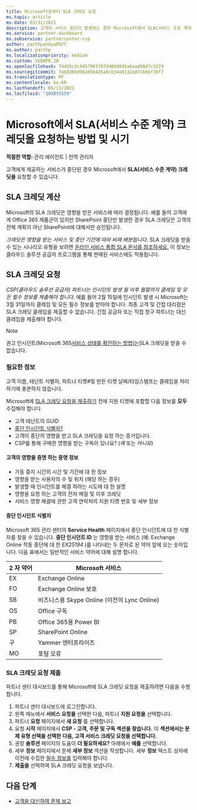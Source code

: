 ```yaml
---
title: Microsoft로부터 SLA 크레딧 요청
ms.topic: article
ms.date: 03/31/2021
description: 고객이 서비스 중단이 발생하는 경우 Microsoft에서 SLA(서비스 수준 계약) 크레딧을 요청하는 이점, 제한 사항 및 절차에 대해 알아봅니다.
ms.service: partner-dashboard
ms.subservice: partnercenter-csp
author: parthpandyaMSFT
ms.author: parthp
ms.localizationpriority: medium
ms.custom: SEOAPR.20
ms.openlocfilehash: 74dd5c2c9457961f07dd0dd8d5a6ead9047c5579
ms.sourcegitcommit: 7a6836bd962d5b426a8cb34a9132a87cbbbf39f7
ms.translationtype: MT
ms.contentlocale: ko-KR
ms.lasthandoff: 05/13/2021
ms.locfileid: "109855559"
---
```

# <a name="how-and-when-to-request-a-service-level-agreement-sla-credit-from-microsoft"></a>Microsoft에서 SLA(서비스 수준 계약) 크레딧을 요청하는 방법 및 시기

**적절한 역할:** 관리 에이전트 | 전역 관리자

고객에게 제공하는 서비스가 중단된 경우 Microsoft에서 **SLA(서비스 수준 계약) 크레딧을** 요청할 수 있습니다.

## <a name="sla-credit-calculation"></a>SLA 크레딧 계산

Microsoft의 SLA 크레딧은 영향을 받은 서비스에 따라 결정됩니다. 예를 들어 고객에게 Office 365 제품군이 있지만 SharePoint 중단만 발생한 경우 SLA 크레딧은 고객의 전체 계획이 아닌 SharePoint에 대해서만 승인됩니다.

*크레딧은 영향을 받는 서비스 및 중단 기간에 따라 비례 배분됩니다.* SLA 크레딧을 받을 수 있는 시나리오 유형을 보려면 [온라인 서비스 통합 SLA 문서를 참조하세요.](http://www.microsoftvolumelicensing.com/DocumentSearch.aspx?Mode=3&DocumentTypeId=37) 이 정보는 클라우드 솔루션 공급자 프로그램을 통해 판매된 서비스에도 적용됩니다.


## <a name="request-an-sla-credit"></a>SLA 크레딧 요청

*CSP(클라우드 솔루션 공급자) 파트너는 인시던트 발생 월 이후 월말까지 클레임 및 모든 필수 정보를 제출해야 합니다.* 예를 들어 2월 15일에 인시던트 발생 시 Microsoft는 3월 31일까지 클레임 및 모든 필수 정보를 받아야 합니다. 최종 고객 및 간접 대리점은 SLA 크레딧 클레임을 제출할 수 없습니다. 간접 공급자 또는 직접 청구 파트너는 대신 클레임을 제출해야 합니다.

>[!NOTE]
>권고 인시던트(Microsoft 365[서비스 상태를 확인하는 방법)는](https://docs.microsoft.com/microsoft-365/enterprise/view-service-health?&preserve-view=trueo365-worldwide#incidents-and-advisories)SLA 크레딧을 받을 수 없습니다.

### <a name="required-information"></a>필요한 정보

고객 이름, 테넌트 식별자, 파트너 티켓#및 만든 티켓 날짜/타임스탬프는 클레임을 처리하기에 충분하지 않습니다.

Microsoft에 [SLA 크레딧 요청을 제출하기](#submit-sla-credit-request) 전에 지원 티켓에 포함할 다음 정보를 **모두** 수집해야 합니다.

- 고객 테넌트의 GUID
- [중단 인시던트 식별자?](#outage-incident-identifier)
- 고객이 중단의 영향을 받고 SLA 크레딧을 요청 하는 증거입니다.
- CSP를 통해 구매한 영향을 받는 구독이 있나요? (*예* 또는 *아니요*)

#### <a name="evidence-that-proves-customer-impact"></a>고객의 영향을 증명 하는 증명 정보

- 가동 중지 시간의 시간 및 기간에 대 한 정보
- 영향을 받는 사용자의 수 및 위치 (해당 하는 경우)
- 발생할 때 인시던트를 해결 하려는 시도에 대 한 설명
- 영향을 요청 하는 고객의 전자 메일 및 이후 크레딧
- 서비스 영향 해결에 관한 고객 연락처의 지원 티켓 번호 및 세부 정보


#### <a name="outage-incident-identifier"></a>중단 인시던트 식별자

Microsoft 365 관리 센터의 **Service Health** 페이지에서 중단 인시던트에 대 한 식별자를 찾을 수 있습니다. **중단 인시던트 ID** 는 영향을 받는 서비스 (예: Exchange Online 작동 중단에 대 한 *EX25194* )를 나타내는 두 문자로 된 약어 앞에 오는 숫자입니다. 다음 표에서는 일반적인 서비스 약어에 대해 설명 합니다.

| 2 자 약어 | Microsoft 서비스 |
| ----------------------- | ----------------- |
| EX | Exchange Online |
| FO | Exchange Online 보호 |
| SB | 비즈니스용 Skype Online (이전의 Lync Online) |
| OS | Office 구독 |
| PB | Office 365용 Power BI |
| SP | SharePoint Online |
| 구 | Yammer 엔터프라이즈 |
| MO | 포털 오류 |

### <a name="submit-sla-credit-request"></a>SLA 크레딧 요청 제출

파트너 센터 대시보드를 통해 Microsoft에 SLA 크레딧 요청을 제출하려면 다음을 수행합니다.

1. 파트너 센터 대시보드에 로그인합니다.
2. 왼쪽 메뉴에서 **서비스 요청을** 선택한 다음, 파트너 **지원 요청을** 선택합니다.
3. 파트너 **요청** 페이지에서 **새 요청** 를 선택합니다.
4. 요청 **시작** 페이지에서 **CSP - 고객, 주문 및 구독 섹션을 찾습니다.** 이 **섹션에서는 문제 유형 선택을 선택한** **다음, 고객 서비스 크레딧 요청을 선택합니다.**
5. 권장 **솔루션** 페이지의 도움이 **더 필요하세요?** 아래에서 **예를** 선택합니다.
6. 세부 **정보** 페이지에서 문제 **세부 정보** 섹션을 작성합니다. 세부 **정보** 텍스트 상자에 이전에 수집한 [필수 정보를](#required-information) 입력해야 합니다.
7. **제출을** 선택하여 SLA 크레딧 요청을 보냅니다.

## <a name="next-steps"></a>다음 단계

- [고객을 대신하여 문제 보고](report-problems-on-behalf-of-a-customer.md)

